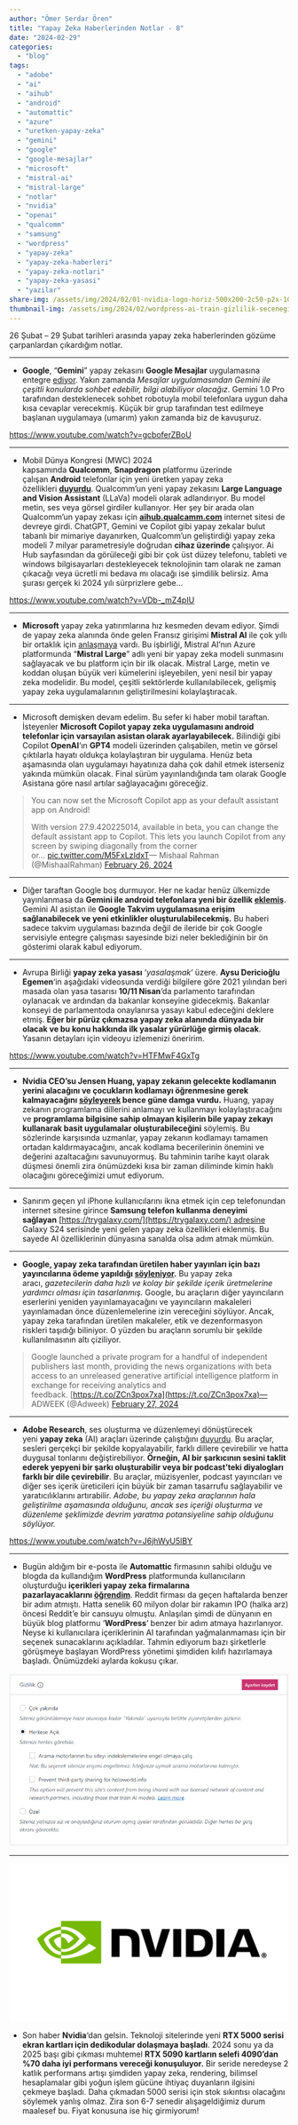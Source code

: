 ```yaml
---
author: "Ömer Serdar Ören"
title: "Yapay Zeka Haberlerinden Notlar - 8"
date: "2024-02-29"
categories: 
  - "blog"
tags: 
  - "adobe"
  - "ai"
  - "aihub"
  - "android"
  - "automattic"
  - "azure"
  - "uretken-yapay-zeka"
  - "gemini"
  - "google"
  - "google-mesajlar"
  - "microsoft"
  - "mistral-ai"
  - "mistral-large"
  - "notlar"
  - "nvidia"
  - "openai"
  - "qualcomm"
  - "samsung"
  - "wordpress"
  - "yapay-zeka"
  - "yapay-zeka-haberleri"
  - "yapay-zeka-notlari"
  - "yapay-zeka-yasasi"
  - "yazilar"
share-img: /assets/img/2024/02/01-nvidia-logo-horiz-500x200-2c50-p2x-1024x576-1.png
thumbnail-img: /assets/img/2024/02/wordpress-ai-train-gizlilik-secenegi-ekran-resmi-2024-02-28-1.png
---
```


26 Şubat – 29 Şubat tarihleri arasında yapay zeka haberlerinden gözüme çarpanlardan çıkardığım notlar.

* * *

- **Google**, “**Gemini**” yapay zekasını **Google Mesajlar** uygulamasına entegre [ediyor](https://9to5google.com/2024/02/26/google-messages-gemini/). Yakın zamanda _Mesajlar uygulamasından Gemini ile çeşitli konularda sohbet edebilir, bilgi alabiliyor olacağız_. Gemini 1.0 Pro tarafından desteklenecek sohbet robotuyla mobil telefonlara uygun daha kısa cevaplar verecekmiş. Küçük bir grup tarafından test edilmeye başlanan uygulamaya (umarım) yakın zamanda biz de kavuşuruz.

<https://www.youtube.com/watch?v=gcboferZBoU>

* * *

- Mobil Dünya Kongresi (MWC) 2024 kapsamında **Qualcomm**, **Snapdragon** platformu üzerinde çalışan **Android** telefonlar için yeni üretken yapay zeka özellikleri [**duyurdu**](https://www.qualcomm.com/news/releases/2024/02/qualcomm-continues-to-bring-the-generative-ai-revolution-to-devi). Qualcomm’un yeni yapay zekasını **Large Language and Vision Assistant** (LLaVa) modeli olarak adlandırıyor. Bu model metin, ses veya görsel girdiler kullanıyor. Her şey bir arada olan Qualcomm’un yapay zekası için [**aihub.qualcamm.com**](https://aihub.qualcomm.com/) internet sitesi de devreye girdi. ChatGPT, Gemini ve Copilot gibi yapay zekalar bulut tabanlı bir mimariye dayanırken, Qualcomm’un geliştirdiği yapay zeka modeli 7 milyar parametresiyle doğrudan **cihaz üzerinde** çalışıyor. Ai Hub sayfasından da görüleceği gibi bir çok üst düzey telefonu, tableti ve windows bilgisayarları destekleyecek teknolojinin tam olarak ne zaman çıkacağı veya ücretli mi bedava mı olacağı ise şimdilik belirsiz. Ama şurası gerçek ki 2024 yılı sürprizlere gebe…

<https://www.youtube.com/watch?v=VDb-_mZ4pIU>

* * *

- **Microsoft** yapay zeka yatırımlarına hız kesmeden devam ediyor. Şimdi de yapay zeka alanında önde gelen Fransız girişimi **Mistral AI** ile çok yıllı bir ortaklık için [anlaşmaya](https://azure.microsoft.com/en-us/blog/microsoft-and-mistral-ai-announce-new-partnership-to-accelerate-ai-innovation-and-introduce-mistral-large-first-on-azure/) vardı. Bu işbirliği, Mistral AI’nın Azure platformunda “**Mistral Large**” adlı yeni bir yapay zeka modeli sunmasını sağlayacak ve bu platform için bir ilk olacak. Mistral Large, metin ve koddan oluşan büyük veri kümelerini işleyebilen, yeni nesil bir yapay zeka modelidir. Bu model, çeşitli sektörlerde kullanılabilecek, gelişmiş yapay zeka uygulamalarının geliştirilmesini kolaylaştıracak.

* * *

- Microsoft demişken devam edelim. Bu sefer ki haber mobil taraftan. İsteyenler **Microsoft Copilot yapay zeka uygulamasını android telefonlar için varsayılan asistan olarak ayarlayabilecek.** Bilindiği gibi Copilot **OpenAI**‘ın **GPT4** modeli üzerinden çalışabilen, metin ve görsel çıktılarla hayatı oldukça kolaylaştıran bir uygulama. Henüz beta aşamasında olan uygulamayı hayatınıza daha çok dahil etmek isterseniz yakında mümkün olacak. Final sürüm yayınlandığında tam olarak Google Asistana göre nasıl artılar sağlayacağını göreceğiz.

> You can now set the Microsoft Copilot app as your default assistant app on Android!  
>   
> With version 27.9.420225014, available in beta, you can change the default assistant app to Copilot. This lets you launch Copilot from any screen by swiping diagonally from the corner or… [pic.twitter.com/M5FxLzIdxT](https://t.co/M5FxLzIdxT)— Mishaal Rahman (@MishaalRahman) [February 26, 2024](https://twitter.com/MishaalRahman/status/1762227732648222939)

* * *

- Diğer taraftan Google boş durmuyor. Her ne kadar henüz ülkemizde yayınlanmasa da **Gemini ile android telefonlara yeni bir özellik [eklemiş](https://9to5google.com/2024/02/27/gemini-google-calendar/)**. Gemini AI asistan ile **Google Takvim uygulamasına erişim sağlanabilecek ve yeni etkinlikler oluşturulabilecekmiş.** Bu haberi sadece takvim uygulaması bazında değil de ileride bir çok Google servisiyle entegre çalışması sayesinde bizi neler beklediğinin bir ön gösterimi olarak kabul ediyorum.

* * *

- Avrupa Birliği **yapay zeka yasası** ‘_yasalaşmak_‘ üzere. **Aysu Dericioğlu Egemen**‘in aşağıdaki videosunda verdiği bilgilere göre 2021 yılından beri masada olan yasa tasarısı **10/11 Nisan**‘da parlamento tarafından oylanacak ve ardından da bakanlar konseyine gidecekmiş. Bakanlar konseyi de parlamentoda onaylanırsa yasayı kabul edeceğini deklere etmiş. **Eğer bir pürüz çıkmazsa yapay zeka alanında dünyada bir olacak ve bu konu hakkında ilk yasalar yürürlüğe girmiş olacak**. Yasanın detayları için videoyu izlemenizi öneririm.

<https://www.youtube.com/watch?v=HTFMwF4GxTg>

* * *

- **Nvidia CEO’su Jensen Huang, yapay zekanın gelecekte kodlamanın yerini alacağını ve çocukların kodlamayı öğrenmesine gerek kalmayacağını [söyleyerek](https://www.techradar.com/pro/nvidia-ceo-predicts-the-death-of-coding-jensen-huang-says-ai-will-do-the-work-so-kids-dont-need-to-learn) bence güne damga vurdu.** Huang, yapay zekanın programlama dillerini anlamayı ve kullanmayı kolaylaştıracağını ve **programlama bilgisine sahip olmayan kişilerin bile yapay zekayı kullanarak basit uygulamalar oluşturabileceğini** söylemiş. Bu sözlerinde karşısında uzmanlar, yapay zekanın kodlamayı tamamen ortadan kaldırmayacağını, ancak kodlama becerilerinin önemini ve değerini azaltacağını savunuyormuş. Bu tahminin tarihe kayıt olarak düşmesi önemli zira önümüzdeki kısa bir zaman diliminde kimin haklı olacağını göreceğimizi umut ediyorum.

* * *

- Sanırım geçen yıl iPhone kullanıcılarını ikna etmek için cep telefonundan internet sitesine girince **Samsung telefon kullanma deneyimi sağlayan** [https://trygalaxy.com/](https://trygalaxy.com/) adresine Galaxy S24 serisinde yeni gelen yapay zeka özellikleri eklenmiş. Bu sayede AI özelliklerinin dünyasına sanalda olsa adım atmak mümkün.

* * *

- **Google, yapay zeka tarafından üretilen haber yayınları için bazı yayıncılarına ödeme yapıldığı [söyleniyor](https://www.adweek.com/media/google-paying-publishers-unreleased-gen-ai/).** Bu yapay zeka aracı, _gazetecilerin daha hızlı ve kolay bir şekilde içerik üretmelerine yardımcı olması için tasarlanmış._ Google, bu araçların diğer yayıncıların eserlerini yeniden yayınlamayacağını ve yayıncıların makaleleri yayınlamadan önce düzenlemelerine izin vereceğini söylüyor. Ancak, yapay zeka tarafından üretilen makaleler, etik ve dezenformasyon riskleri taşıdığı biliniyor. O yüzden bu araçların sorumlu bir şekilde kullanılmasının altı çiziliyor.

> Google launched a private program for a handful of independent publishers last month, providing the news organizations with beta access to an unreleased generative artificial intelligence platform in exchange for receiving analytics and feedback. [https://t.co/ZCn3pox7xa](https://t.co/ZCn3pox7xa)— ADWEEK (@Adweek) [February 27, 2024](https://twitter.com/Adweek/status/1762491809190621645)

* * *

- **Adobe Research**, ses oluşturma ve düzenlemeyi dönüştürecek yeni **yapay zeka** (AI) araçları üzerinde çalıştığını [duyurdu](https://blog.adobe.com/en/publish/2024/02/28/adobe-research-audio-creation-editing). Bu araçlar, sesleri gerçekçi bir şekilde kopyalayabilir, farklı dillere çevirebilir ve hatta duygusal tonlarını değiştirebiliyor. **Örneğin, AI bir şarkıcının sesini taklit ederek yepyeni bir şarkı oluşturabilir veya bir podcast’teki diyalogları farklı bir dile çevirebilir**. Bu araçlar, müzisyenler, podcast yayıncıları ve diğer ses içerik üreticileri için büyük bir zaman tasarrufu sağlayabilir ve yaratıcılıklarını artırabilir. _Adobe, bu yapay zeka araçlarının hala geliştirilme aşamasında olduğunu, ancak ses içeriği oluşturma ve düzenleme şeklimizde devrim yaratma potansiyeline sahip olduğunu söylüyor._

<https://www.youtube.com/watch?v=J6jhWyU5lBY>

* * *

- Bugün aldığım bir e-posta ile **Automattic** firmasının sahibi olduğu ve blogda da kullandığım **WordPress** platformunda kullanıcıların oluşturduğu **içerikleri yapay zeka firmalarına pazarlayacaklarını [öğrendim](https://wordpress.com/blog/2024/02/27/more-control-over-the-content-you-share/)**. Reddit firması da geçen haftalarda benzer bir adım atmıştı. Hatta senelik 60 milyon dolar bir rakamın IPO (halka arz) öncesi Reddit’e bir cansuyu olmuştu. Anlaşılan şimdi de dünyanın en büyük blog platformu ‘**WordPress**‘ benzer bir adım atmaya hazırlanıyor. Neyse ki kullanıcılara içeriklerinin AI tarafından yağmalanmaması için bir seçenek sunacaklarını açıkladılar. Tahmin ediyorum bazı şirketlerle görüşmeye başlayan WordPress yönetimi şimdiden kılıfı hazırlamaya başladı. Önümüzdeki aylarda kokusu çıkar.

![](/assets/img/2024/02/wordpress-ai-train-gizlilik-secenegi-ekran-resmi-2024-02-28-1.png)

* * *

![](/assets/img/2024/02/01-nvidia-logo-horiz-500x200-2c50-p2x-1024x576-1.png)

- Son haber **Nvidia**‘dan gelsin. Teknoloji sitelerinde yeni **RTX 5000 serisi ekran kartları için dedikodular dolaşmaya başladı**. 2024 sonu ya da 2025 başı gibi çıkması muhtemel **RTX 5090 kartların selefi 4090’dan %70 daha iyi performans vereceği konuşuluyor.** Bir seride neredeyse 2 katlık performans artışı şimdiden yapay zeka, rendering, bilimsel hesaplamalar gibi yoğun işlem gücüne ihtiyaç duyanların ilgisini çekmeye başladı. Daha çıkmadan 5000 serisi için stok sıkıntısı olacağını söylemek yanlış olmaz. Zira son 6-7 senedir alışageldiğimiz durum maalesef bu. Fiyat konusuna ise hiç girmiyorum!
